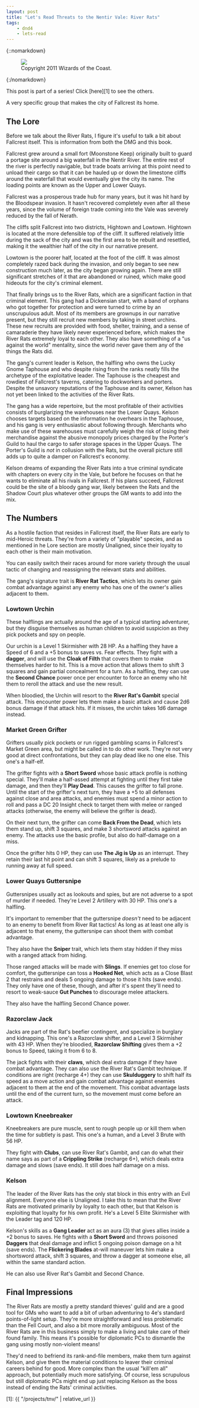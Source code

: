 ```yaml
---
layout: post
title: "Let's Read Threats to the Nentir Vale: River Rats"
tags:
    - dnd4
    - lets-read
---
```


{::nomarkdown}
<figure class="center">
  <img src="{{ "/assets/wir-tnv-river-rats.png" | absolute_url }}"/>
  <figcaption>
    Copyright 2011 Wizards of the Coast.
  </figcaption>
</figure>
{:/nomarkdown}

This post is part of a series! Click [here][1] to see the others.


A very specific group that makes the city of Fallcrest its home.

## The Lore

Before we talk about the River Rats, I figure it's useful to talk a bit about
Fallcrest itself. This is information from both the DMG and this book.

Fallcrest grew around a small fort (Moonstone Keep) originally built to guard a
portage site around a big waterfall in the Nentir River. The entire rest of the
river is perfectly navigable, but trade boats arriving at this point need to
unload their cargo so that it can be hauled up or down the limestone cliffs
around the waterfall that would eventually give the city its name. The loading
points are known as the Upper and Lower Quays.

Fallcrest was a prosperous trade hub for many years, but it was hit hard by the
Bloodspear invasion. It hasn't recovered completely even after all these years,
since the volume of foreign trade coming into the Vale was severely reduced by
the fall of Nerath.

The cliffs split Fallcrest into two districts, Hightown and Lowtown. Hightown is
located at the more defensible top of the cliff. It suffered relatively little
during the sack of the city and was the first area to be rebuilt and resettled,
making it the wealthier half of the city in our narrative present.

Lowtown is the poorer half, located at the foot of the cliff. It was almost
completely razed back during the invasion, and only began to see new
construction much later, as the city began growing again. There are still
significant stretches of it that are abandoned or ruined, which make good
hideouts for the city's criminal element.

That finally brings us to the River Rats, which are a significant faction in
that criminal element. This gang had a Dickensian start, with a band of orphans
who got together for protection and were turned to crime by an unscrupulous
adult. Most of its members are grownups in our narrative present, but they still
recruit new members by taking in street urchins. These new recruits are provided
with food, shelter, training, and a sense of camaraderie they have likely never
experienced before, which makes the River Rats extremely loyal to each other.
They also have something of a "us against the world" mentality, since the world
never gave them any of the things the Rats did.

The gang's current leader is Kelson, the halfling who owns the Lucky Gnome
Taphouse and who despite rising from the ranks neatly fills the archetype of the
exploitative leader. The Taphouse is the cheapest and rowdiest of Fallcrest's
taverns, catering to dockworkers and porters. Despite the unsavory reputations
of the Taphouse and its owner, Kelson has not yet been linked to the activities
of the River Rats.

The gang has a wide repertoire, but the most profitable of their activities
consists of burglarizing the warehouses near the Lower Quays. Kelson chooses
targets based on the information he overhears in the Taphouse, and his gang is
very enthusiastic about following through. Merchants who make use of these
warehouses must carefully weigh the risk of losing their merchandise against the
abusive monopoly prices charged by the Porter's Guild to haul the cargo to safer
storage spaces in the Upper Quays. The Porter's Guild is _not_ in collusion with
the Rats, but the overall picture still adds up to quite a damper on Fallcrest's
economy.

Kelson dreams of expanding the River Rats into a true criminal syndicate with
chapters on every city in the Vale, but before he focuses on that he wants to
eliminate all his rivals in Fallcrest. If his plans succeed, Fallcrest could be
the site of a bloody gang war, likely between the Rats and the Shadow Court plus
whatever other groups the GM wants to add into the mix.

## The Numbers

As a hostile faction that resides in Fallcrest itself, the River Rats are early
to mid-Heroic threats. They're from a variety of "playable" species, and as
mentioned in he Lore section are mostly Unaligned, since their loyalty to each
other is their main motivation.

You can easily switch their races around for more variety through the usual
tactic of changing and reassigning the relevant stats and abilities.

The gang's signature trait is **River Rat Tactics**, which lets its owner gain
combat advantage against any enemy who has one of the owner's allies adjacent to
them.

### Lowtown Urchin

These halflings are actually around the age of a typical starting adventurer,
but they disguise themselves as human children to avoid suspicion as they pick
pockets and spy on people.

Our urchin is a Level 1 Skirmisher with 28 HP. As a halfling they have a Speed
of 6 and a +5 bonus to saves vs. Fear effects. They fight with a **dagger**, and
will use the **Cloak of Filth** that covers them to make themselves harder to
hit. This is a move action that allows them to shift 3 squares and gain partial
concealment for a turn. As a halfling, they can use the **Second Chance** power
once per encounter to force an enemy who hit them to reroll the attack and use
the new result.

When bloodied, the Urchin will resort to the **River Rat's Gambit** special
attack. This encounter power lets them make a basic attack and cause 2d6 bonus
damage if that attack hits. If it misses, the urchin takes 1d6 damage instead.

### Market Green Grifter

Grifters usually pick pockets or run rigged gambling scams in Fallcrest's Market
Green area, but might be called in to do other work. They're not very good at
direct confrontations, but they can play dead like no one else. This one's a
half-elf.

The grifter fights with a **Short Sword** whose basic attack profile is nothing
special. They'll make a half-assed attempt at fighting until they first take
damage, and then they'll **Play Dead**. This causes the grifter to fall
prone. Until the start of the grifter's next turn, they have a +5 to all
defenses against close and area attacks, and enemies must spend a minor action
to roll and pass a DC 20 Insight check to target them with melee or ranged
attacks (otherwise, the enemy will believe the grifter is dead).

On their next turn, the grifter can come **Back From the Dead**, which lets them
stand up, shift 3 squares, and make 3 shortsword attacks against an enemy. The
attacks use the basic profile, but also do half-damage on a miss.

Once the grifter hits 0 HP, they can use **The Jig is Up** as an interrupt. They
retain their last hit point and can shift 3 squares, likely as a prelude to
running away at full speed.

### Lower Quays Guttersnipe

Guttersnipes usually act as lookouts and spies, but are not adverse to a spot of
murder if needed. They're Level 2 Artillery with 30 HP. This one's a halfling.

It's important to remember that the guttersnipe _doesn't_ need to be adjacent to
an enemy to benefit from River Rat tactics! As long as at least one ally is
adjacent to that enemy, the guttersnipe can shoot them with combat advantage.

They also have the **Sniper** trait, which lets them stay hidden if they miss
with a ranged attack from hiding.

Those ranged attacks will be made with **Slings**. If enemies get too close for
comfort, the guttersnipe can toss a **Hooked Net**, which acts as a Close Blast
2 that restrains and deals 5 ongoing damage to those it hits (save ends). They
only have one of these, though, and after it's spent they'll need to resort to
weak-sauce **Gut Punches** to discourage melee attackers.

They also have the halfling Second Chance power.

### Razorclaw Jack

Jacks are part of the Rat's beefier contingent, and specialize in burglary and
kidnapping. This one's a Razorclaw shifter, and a Level 3 Skirmisher with 43
HP. When they're bloodied, **Razorclaw Shifting** gives them a +2 bonus to
Speed, taking it from 6 to 8.

The jack fights with their **claws**, which deal extra damage if they have
combat advantage. They can also use the River Rat's Gambit technique. If
conditions are right (recharge 4+) they can use **Skulduggery** to shift half
its speed as a move action and gain combat advantage against enemies adjacent to
them at the end of the movement. This combat advantage lasts until the end of
the current turn, so the movement must come before an attack.

### Lowtown Kneebreaker

Kneebreakers are pure muscle, sent to rough people up or kill them when the time
for subtlety is past. This one's a human, and a Level 3 Brute with 56 HP.

They fight with **Clubs**, can use River Rat's Gambit, and can do what their
name says as part of a **Crippling Strike** (recharge 6+), which deals extra
damage and slows (save ends). It still does half damage on a miss.

### Kelson

The leader of the River Rats has the only stat block in this entry with an Evil
alignment. Everyone else is Unaligned. I take this to mean that the River Rats
are motivated primarily by loyalty to each other, but that Kelson is exploiting
that loyalty for his own profit. He's a Level 5 Elite Skirmisher with the Leader
tag and 120 HP.

Kelson's skills as a **Gang Leader** act as an aura (3) that gives allies inside
a +2 bonus to saves. He fights with a **Short Sword** and throws poisoned
**Daggers** that deal damage and inflict 5 ongoing poison damage on a hit (save
ends). The **Flickering Blades** at-will maneuver lets him make a shortsword
attack, shift 3 squares, and throw a dagger at someone else, all within the same
standard action.

He can also use River Rat's Gambit and Second Chance.

## Final Impressions

The River Rats are mostly a pretty standard thieves' guild and are a good tool
for GMs who want to add a bit of urban adventuring to 4e's standard
points-of-light setup. They're more straightforward and less problematic than
the Fell Court, and also a bit more morally ambiguous. Most of the River Rats
are in this business simply to make a living and take care of their found
family. This means it's possible for diplomatic PCs to dismantle the gang using
mostly non-violent means!

They'd need to befriend its rank-and-file members, make them turn against
Kelson, and give them the material conditions to leaver their criminal careers
behind for good. More complex than the usual "kill'em all" approach, but
potentially much more satisfying. Of course, less scrupulous but still
diplomatic PCs might end up just replacing Kelson as the boss instead of ending
the Rats' criminal activities.

[1]: {{ "/projects/tnv/" | relative_url }}
